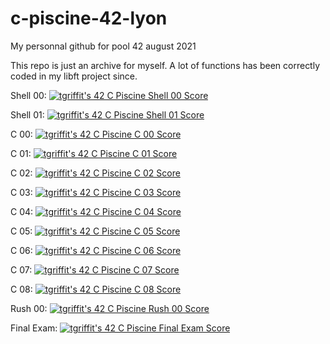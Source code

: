 # c-piscine-42-lyon
My personnal github for pool 42 august 2021

This repo is just an archive for myself. A lot of functions has been correctly coded in my libft project since.

Shell 00:   [![tgriffit's 42 C Piscine Shell 00 Score](https://badge42.vercel.app/api/v2/cl63gaio2003009mjiju21uh0/project/2270621)](https://github.com/JaeSeoKim/badge42)

Shell 01:   [![tgriffit's 42 C Piscine Shell 01 Score](https://badge42.vercel.app/api/v2/cl63gaio2003009mjiju21uh0/project/2272963)](https://github.com/JaeSeoKim/badge42)

C 00:       [![tgriffit's 42 C Piscine C 00 Score](https://badge42.vercel.app/api/v2/cl63gaio2003009mjiju21uh0/project/2276771)](https://github.com/JaeSeoKim/badge42)

C 01:       [![tgriffit's 42 C Piscine C 01 Score](https://badge42.vercel.app/api/v2/cl63gaio2003009mjiju21uh0/project/2280772)](https://github.com/JaeSeoKim/badge42)

C 02:       [![tgriffit's 42 C Piscine C 02 Score](https://badge42.vercel.app/api/v2/cl63gaio2003009mjiju21uh0/project/2285938)](https://github.com/JaeSeoKim/badge42)

C 03:       [![tgriffit's 42 C Piscine C 03 Score](https://badge42.vercel.app/api/v2/cl63gaio2003009mjiju21uh0/project/2289940)](https://github.com/JaeSeoKim/badge42)

C 04:       [![tgriffit's 42 C Piscine C 04 Score](https://badge42.vercel.app/api/v2/cl63gaio2003009mjiju21uh0/project/2295447)](https://github.com/JaeSeoKim/badge42)

C 05:       [![tgriffit's 42 C Piscine C 05 Score](https://badge42.vercel.app/api/v2/cl63gaio2003009mjiju21uh0/project/2302874)](https://github.com/JaeSeoKim/badge42)

C 06:       [![tgriffit's 42 C Piscine C 06 Score](https://badge42.vercel.app/api/v2/cl63gaio2003009mjiju21uh0/project/2302875)](https://github.com/JaeSeoKim/badge42)

C 07:       [![tgriffit's 42 C Piscine C 07 Score](https://badge42.vercel.app/api/v2/cl63gaio2003009mjiju21uh0/project/2308110)](https://github.com/JaeSeoKim/badge42)

C 08:       [![tgriffit's 42 C Piscine C 08 Score](https://badge42.vercel.app/api/v2/cl63gaio2003009mjiju21uh0/project/2308497)](https://github.com/JaeSeoKim/badge42)

Rush 00:    [![tgriffit's 42 C Piscine Rush 00 Score](https://badge42.vercel.app/api/v2/cl63gaio2003009mjiju21uh0/project/2280740)](https://github.com/JaeSeoKim/badge42)

Final Exam: [![tgriffit's 42 C Piscine Final Exam Score](https://badge42.vercel.app/api/v2/cl63gaio2003009mjiju21uh0/project/2310932)](https://github.com/JaeSeoKim/badge42)
